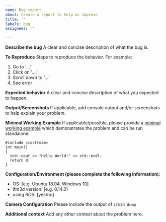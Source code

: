 ```yaml
---
name: Bug report
about: Create a report to help us improve
title: ''
labels: bug
assignees: ''

---
```


**Describe the bug**
A clear and concise description of what the bug is.

**To Reproduce**
Steps to reproduce the behavior. For example:
1. Go to '...'
2. Click on '....'
3. Scroll down to '....'
4. See error

**Expected behavior**
A clear and concise description of what you expected to happen.

**Output/Screenshots**
If applicable, add console output and/or screenshots to help explain your problem.

**Minimal Working Example**
If applicable/possible, please provide a [minimal working example](https://stackoverflow.com/help/minimal-reproducible-example) which demonstrates the problem and can be run standalone.

```
#include <iostream>
int main()
{
  std::cout << "Hello World!" << std::endl;
  return 0;
}
```

**Configuration/Environment (please complete the following information):**
 - OS: [e.g. Ubuntu 18.04, Windows 10]
 -  ifm3d version: [e.g. 0.14.0]
 - using ROS: [yes/no]

**Camera Configuration**
Please include the output of `ifm3d dump`

**Additional context**
Add any other context about the problem here.

